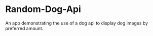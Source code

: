 # Random-Dog-Api
An app demonstrating the use of a dog api to display dog images by preferred amount.
